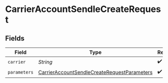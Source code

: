 # CarrierAccountSendleCreateRequest


## Fields

| Field                                                                                                                 | Type                                                                                                                  | Required                                                                                                              | Description                                                                                                           | Example                                                                                                               |
| --------------------------------------------------------------------------------------------------------------------- | --------------------------------------------------------------------------------------------------------------------- | --------------------------------------------------------------------------------------------------------------------- | --------------------------------------------------------------------------------------------------------------------- | --------------------------------------------------------------------------------------------------------------------- |
| `carrier`                                                                                                             | *String*                                                                                                              | :heavy_check_mark:                                                                                                    | N/A                                                                                                                   | sendle                                                                                                                |
| `parameters`                                                                                                          | [CarrierAccountSendleCreateRequestParameters](../../models/components/CarrierAccountSendleCreateRequestParameters.md) | :heavy_check_mark:                                                                                                    | N/A                                                                                                                   |                                                                                                                       |